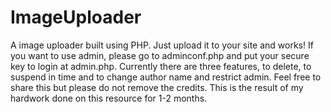 # ImageUploader
A image uploader built using PHP. Just upload it to your site and works!
If you want to use admin, please go to adminconf.php and put your secure key to login at admin.php. Currently there are three features, to delete, to suspend in time and to change author name and restrict admin.
Feel free to share this but please do not remove the credits. This is the result of my hardwork done on this resource for 1-2 months.
